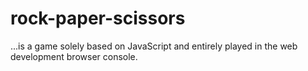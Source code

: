 # rock-paper-scissors

...is a game solely based on JavaScript and entirely played in the web development browser console.
